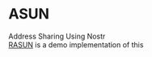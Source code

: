 # ASUN
Address Sharing Using Nostr <br>
[RASUN](https://github.com/PraiseTheMithra/RASUN) is a demo implementation of this
